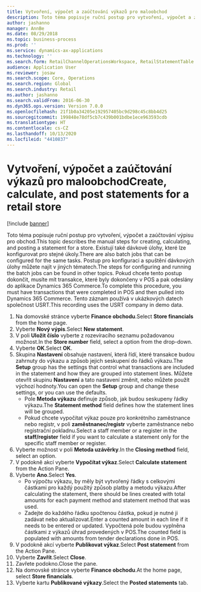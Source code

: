 ```yaml
---
title: Vytvoření, výpočet a zaúčtování výkazů pro maloobchod
description: Toto téma popisuje ruční postup pro vytvoření, výpočet a zaúčtování výpisu pro obchod.
author: jashanno
manager: AnnBe
ms.date: 08/29/2018
ms.topic: business-process
ms.prod: ''
ms.service: dynamics-ax-applications
ms.technology: ''
ms.search.form: RetailChannelOperationsWorkspace, RetailStatementTable
audience: Application User
ms.reviewer: josaw
ms.search.scope: Core, Operations
ms.search.region: Global
ms.search.industry: Retail
ms.author: jashanno
ms.search.validFrom: 2016-06-30
ms.dyn365.ops.version: Version 7.0.0
ms.openlocfilehash: 21f1b0a34205e192957405bc9d298c45c8bb4d25
ms.sourcegitcommit: 199848e78df5cb7c439b001bdbe1ece963593cdb
ms.translationtype: HT
ms.contentlocale: cs-CZ
ms.lasthandoff: 10/13/2020
ms.locfileid: "4410837"
---
```

# <a name="create-calculate-and-post-statements-for-a-retail-store"></a><span data-ttu-id="09c1a-103">Vytvoření, výpočet a zaúčtování výkazů pro maloobchod</span><span class="sxs-lookup"><span data-stu-id="09c1a-103">Create, calculate, and post statements for a retail store</span></span>

[!include [banner](../includes/banner.md)]

<span data-ttu-id="09c1a-104">Toto téma popisuje ruční postup pro vytvoření, výpočet a zaúčtování výpisu pro obchod.</span><span class="sxs-lookup"><span data-stu-id="09c1a-104">This topic describes the manual steps for creating, calculating, and posting a statement for a store.</span></span> <span data-ttu-id="09c1a-105">Existují také dávkové úlohy, které lze konfigurovat pro stejné úkoly.</span><span class="sxs-lookup"><span data-stu-id="09c1a-105">There are also batch jobs that can be configured for the same tasks.</span></span> <span data-ttu-id="09c1a-106">Postup pro konfiguraci a spuštění dávkových úlohy můžete najít v jiných tématech.</span><span class="sxs-lookup"><span data-stu-id="09c1a-106">The steps for configuring and running the batch jobs can be found in other topics.</span></span> <span data-ttu-id="09c1a-107">Pokud chcete tento postup dokončit, musíte mít transakce, které byly dokončeny v POS a pak odeslány do aplikace Dynamics 365 Commerce.</span><span class="sxs-lookup"><span data-stu-id="09c1a-107">To complete this procedure, you must have transactions that were completed in POS and then pulled into Dynamics 365 Commerce.</span></span> <span data-ttu-id="09c1a-108">Tento záznam používá v ukázkových datech společnost USRT.</span><span class="sxs-lookup"><span data-stu-id="09c1a-108">This recording uses the USRT company in demo data.</span></span>

1. <span data-ttu-id="09c1a-109">Na domovské stránce vyberte **Finance obchodu**.</span><span class="sxs-lookup"><span data-stu-id="09c1a-109">Select **Store financials** from the home page.</span></span>
2. <span data-ttu-id="09c1a-110">Vyberte **Nový výpis**.</span><span class="sxs-lookup"><span data-stu-id="09c1a-110">Select **New statement**.</span></span>
3. <span data-ttu-id="09c1a-111">V poli **Uložit číslo** vyberte z rozevíracího seznamu požadovanou možnost.</span><span class="sxs-lookup"><span data-stu-id="09c1a-111">In the **Store number** field, select a option from the drop-down.</span></span>
4. <span data-ttu-id="09c1a-112">Vyberte **OK**.</span><span class="sxs-lookup"><span data-stu-id="09c1a-112">Select **OK**.</span></span>
5. <span data-ttu-id="09c1a-113">Skupina **Nastavení** obsahuje nastavení, která řídí, které transakce budou zahrnuty do výkazu a způsob jejich seskupení do řádků výkazu.</span><span class="sxs-lookup"><span data-stu-id="09c1a-113">The **Setup** group has the settings that control what transactions are included in the statement and how they are grouped into statement lines.</span></span> <span data-ttu-id="09c1a-114">Můžete otevřít skupinu **Nastavení** a tato nastavení změnit, nebo můžete použít výchozí hodnoty.</span><span class="sxs-lookup"><span data-stu-id="09c1a-114">You can open the **Setup** group and change these settings, or you can use the defaults.</span></span>  
    - <span data-ttu-id="09c1a-115">Pole **Metoda výkazu** definuje způsob, jak budou seskupeny řádky výkazu.</span><span class="sxs-lookup"><span data-stu-id="09c1a-115">The **Statement method** field defines how the statement lines will be grouped.</span></span>  
    - <span data-ttu-id="09c1a-116">Pokud chcete vypočítat výkaz pouze pro konkrétního zaměstnance nebo registr, v poli **zaměstnanec/registr** vyberte zaměstnance nebo registrační pokladnu.</span><span class="sxs-lookup"><span data-stu-id="09c1a-116">Select a staff member or a register in the **staff/register** field if you want to calculate a statement only for the specific staff member or register.</span></span>  
6. <span data-ttu-id="09c1a-117">Vyberte možnost v poli **Metoda uzávěrky**.</span><span class="sxs-lookup"><span data-stu-id="09c1a-117">In the **Closing method** field, select an option.</span></span>
7. <span data-ttu-id="09c1a-118">V podokně akcí vyberte **Vypočítat výkaz**.</span><span class="sxs-lookup"><span data-stu-id="09c1a-118">Select **Calculate statement** from the Action Pane.</span></span>
8. <span data-ttu-id="09c1a-119">Vyberte **Ano**.</span><span class="sxs-lookup"><span data-stu-id="09c1a-119">Select **Yes**.</span></span>
    - <span data-ttu-id="09c1a-120">Po výpočtu výkazu, by měly být vytvořený řádky s celkovými částkami pro každý použitý způsob platby a metodu výkazu.</span><span class="sxs-lookup"><span data-stu-id="09c1a-120">After calculating the statement, there should be lines created with total amounts for each payment method and statement method that was used.</span></span>  
    - <span data-ttu-id="09c1a-121">Zadejte do každého řádku spočtenou částka, pokud je nutné ji zadávat nebo aktualizovat.</span><span class="sxs-lookup"><span data-stu-id="09c1a-121">Enter a counted amount in each line if it needs to be entered or updated.</span></span> <span data-ttu-id="09c1a-122">Vypočtená pole budou vyplněna částkami z výkazů úhrad provedených v POS.</span><span class="sxs-lookup"><span data-stu-id="09c1a-122">The counted field is populated with amounts from tender declarations done in POS.</span></span>  
9. <span data-ttu-id="09c1a-123">V podokně akcí vyberte **Publikovat výkaz**.</span><span class="sxs-lookup"><span data-stu-id="09c1a-123">Select **Post statement** from the Action Pane.</span></span>
10. <span data-ttu-id="09c1a-124">Vyberte **Zavřít**.</span><span class="sxs-lookup"><span data-stu-id="09c1a-124">Select **Close**.</span></span>
11. <span data-ttu-id="09c1a-125">Zavřete podokno.</span><span class="sxs-lookup"><span data-stu-id="09c1a-125">Close the pane.</span></span>
12. <span data-ttu-id="09c1a-126">Na domovské stránce vyberte **Finance obchodu**.</span><span class="sxs-lookup"><span data-stu-id="09c1a-126">At the home page, select **Store financials**.</span></span>
13. <span data-ttu-id="09c1a-127">Vyberte kartu **Publikované výkazy**.</span><span class="sxs-lookup"><span data-stu-id="09c1a-127">Select the **Posted statements** tab.</span></span>

